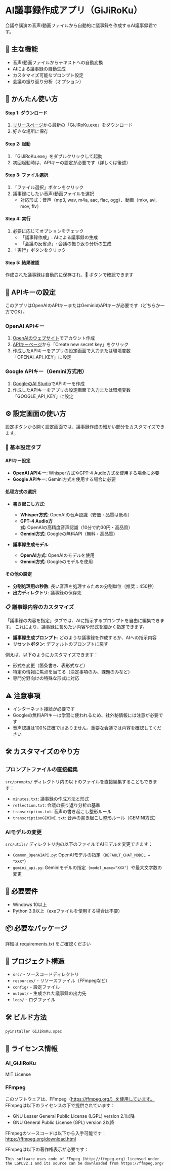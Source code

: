 # AI議事録作成アプリ（GiJiRoKu）

会議や講演の音声/動画ファイルから自動的に議事録を作成するAI議事録君です。

## 🌟 主な機能

- 音声/動画ファイルからテキストへの自動変換
- AIによる議事録の自動生成
- カスタマイズ可能なプロンプト設定
- 会議の振り返り分析（オプション）

## 🚀 かんたん使い方

#### Step 1: ダウンロード
1. [リリースページ](https://github.com/RentaroKai/AI_GiJiRoKu/releases)から最新の「GiJiRoKu.exe」をダウンロード
2. 好きな場所に保存

#### Step 2: 起動
1. 「GiJiRoKu.exe」をダブルクリックして起動
2. 初回起動時は、APIキーの設定が必要です（詳しくは後述）

#### Step 3: ファイル選択
1. 「ファイル選択」ボタンをクリック
2. 議事録にしたい音声/動画ファイルを選択
   - 対応形式：音声（mp3, wav, m4a, aac, flac, ogg）、動画（mkv, avi, mov, flv）

#### Step 4: 実行
1. 必要に応じてオプションをチェック
   - 「議事録作成」: AIによる議事録の生成
   - 「会議の反省点」: 会議の振り返り分析の生成
2. 「実行」ボタンをクリック

#### Step 5: 結果確認
作成された議事録は自動的に保存され、📁 ボタンで確認できます

## 🔑 APIキーの設定

このアプリはOpenAIのAPIキーまたはGeminiのAPIキーが必要です（どちらか一方でOK）。

### OpenAI APIキー
1. [OpenAIのウェブサイト](https://platform.openai.com/signup)でアカウント作成
2. [APIキーページ](https://platform.openai.com/api-keys)から「Create new secret key」をクリック
3. 作成したAPIキーをアプリの設定画面で入力または環境変数「OPENAI_API_KEY」に設定

### Google APIキー（Gemini方式用）
1. [GoogleのAI Studio](https://aistudio.google.com/app/apikey)でAPIキーを作成
2. 作成したAPIキーをアプリの設定画面で入力または環境変数「GOOGLE_API_KEY」に設定

## ⚙️ 設定画面の使い方

設定ボタンから開く設定画面では、議事録作成の細かい部分をカスタマイズできます。

### 📝 基本設定タブ

#### APIキー設定
- **OpenAI APIキー**: Whisper方式やGPT-4 Audio方式を使用する場合に必要
- **Google APIキー**: Gemini方式を使用する場合に必要

#### 処理方式の選択
- **書き起こし方式**:
  - **Whisper方式**: OpenAIの音声認識（安価・品質は低め）
  - **GPT-4 Audio方式**: OpenAIの高精度音声認識（10分で約30円・高品質）
  - **Gemini方式**: Googleの無料API（無料・高品質）

- **議事録生成モデル**:
  - **OpenAI方式**: OpenAIのモデルを使用
  - **Gemini方式**: Googleのモデルを使用

#### その他の設定
- **分割処理用の秒数**: 長い音声を処理するための分割単位（推奨：450秒）
- **出力ディレクトリ**: 議事録の保存先

### 📋 議事録内容のカスタマイズ

「議事録の内容を指定」タブでは、AIに指示するプロンプトを自由に編集できます。
これにより、議事録に含めたい内容や形式を細かく指定できます。

- **議事録生成プロンプト**: どのような議事録を作成するか、AIへの指示内容
- **リセットボタン**: デフォルトのプロンプトに戻す

例えば、以下のようにカスタマイズできます：
- 形式を変更（箇条書き、表形式など）
- 特定の情報に焦点を当てる（決定事項のみ、課題のみなど）
- 専門分野向けの特殊な形式に対応

## ⚠️ 注意事項
- インターネット接続が必要です
- Googleの無料APIキーは学習に使われるため、社外秘情報には注意が必要です
- 音声認識は100%正確ではありません。重要な会議では内容を確認してください

## 🛠️ カスタマイズのやり方

### プロンプトファイルの直接編集
`src/prompts/` ディレクトリ内の以下のファイルを直接編集することもできます：

- `minutes.txt`: 議事録の作成方法と形式
- `reflection.txt`: 会議の振り返り分析の基準
- `transcription.txt`: 音声の書き起こし整形ルール
- `transcriptionGEMINI.txt`: 音声の書き起こし整形ルール（GEMINI方式）

### AIモデルの変更
`src/utils/` ディレクトリ内の以下のファイルでAIモデルを変更できます：

- `Common_OpenAIAPI.py`: OpenAIモデルの指定（`DEFAULT_CHAT_MODEL = "XXX"`）
- `gemini_api.py`: Geminiモデルの指定（`model_name="XXX"`）や最大文字数の変更

## 🔧 必要要件

- Windows 10以上
- Python 3.9以上（exeファイルを使用する場合は不要）

## 📦 必要なパッケージ

詳細は requirements.txt をご確認ください

## 📂 プロジェクト構造

- `src/` - ソースコードディレクトリ
- `resources/` - リソースファイル（FFmpegなど）
- `config/` - 設定ファイル
- `output/` - 生成された議事録の出力先
- `logs/` - ログファイル

## 🛠️ ビルド方法

```bash
pyinstaller GiJiRoKu.spec
```

## 📝 ライセンス情報

### AI_GiJiRoKu
MIT License

### FFmpeg
このソフトウェアは、FFmpeg（https://ffmpeg.org/）を使用しています。
FFmpegは以下のライセンスの下で提供されています：

- GNU Lesser General Public License (LGPL) version 2.1以降
- GNU General Public License (GPL) version 2以降

FFmpegのソースコードは以下から入手可能です：
https://ffmpeg.org/download.html

FFmpegは以下の著作権表示が必要です：
```
This software uses code of FFmpeg (http://ffmpeg.org) licensed under the LGPLv2.1 and its source can be downloaded from https://ffmpeg.org/
```
